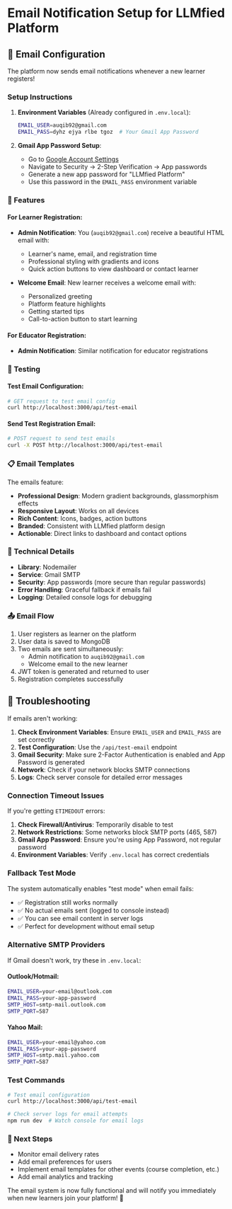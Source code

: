 # Email Notification Setup for LLMfied Platform

## 📧 Email Configuration

The platform now sends email notifications whenever a new learner registers!

### Setup Instructions

1. **Environment Variables** (Already configured in `.env.local`):
   ```bash
   EMAIL_USER=auqib92@gmail.com
   EMAIL_PASS=dyhz ejya rlbe tgoz  # Your Gmail App Password
   ```

2. **Gmail App Password Setup**:
   - Go to [Google Account Settings](https://myaccount.google.com/)
   - Navigate to Security → 2-Step Verification → App passwords
   - Generate a new app password for "LLMfied Platform"
   - Use this password in the `EMAIL_PASS` environment variable

### 🚀 Features

#### For Learner Registration:
- **Admin Notification**: You (`auqib92@gmail.com`) receive a beautiful HTML email with:
  - Learner's name, email, and registration time
  - Professional styling with gradients and icons
  - Quick action buttons to view dashboard or contact learner
  
- **Welcome Email**: New learner receives a welcome email with:
  - Personalized greeting
  - Platform feature highlights
  - Getting started tips
  - Call-to-action button to start learning

#### For Educator Registration:
- **Admin Notification**: Similar notification for educator registrations

### 🧪 Testing

#### Test Email Configuration:
```bash
# GET request to test email config
curl http://localhost:3000/api/test-email
```

#### Send Test Registration Email:
```bash
# POST request to send test emails
curl -X POST http://localhost:3000/api/test-email
```

### 📋 Email Templates

The emails feature:
- **Professional Design**: Modern gradient backgrounds, glassmorphism effects
- **Responsive Layout**: Works on all devices
- **Rich Content**: Icons, badges, action buttons
- **Branded**: Consistent with LLMfied platform design
- **Actionable**: Direct links to dashboard and contact options

### 🔧 Technical Details

- **Library**: Nodemailer
- **Service**: Gmail SMTP
- **Security**: App passwords (more secure than regular passwords)
- **Error Handling**: Graceful fallback if emails fail
- **Logging**: Detailed console logs for debugging

### 📤 Email Flow

1. User registers as learner on the platform
2. User data is saved to MongoDB
3. Two emails are sent simultaneously:
   - Admin notification to `auqib92@gmail.com`
   - Welcome email to the new learner
4. JWT token is generated and returned to user
5. Registration completes successfully

## 🔧 Troubleshooting

If emails aren't working:

1. **Check Environment Variables**: Ensure `EMAIL_USER` and `EMAIL_PASS` are set correctly
2. **Test Configuration**: Use the `/api/test-email` endpoint
3. **Gmail Security**: Make sure 2-Factor Authentication is enabled and App Password is generated
4. **Network**: Check if your network blocks SMTP connections
5. **Logs**: Check server console for detailed error messages

### Connection Timeout Issues
If you're getting `ETIMEDOUT` errors:

1. **Check Firewall/Antivirus**: Temporarily disable to test
2. **Network Restrictions**: Some networks block SMTP ports (465, 587)
3. **Gmail App Password**: Ensure you're using App Password, not regular password
4. **Environment Variables**: Verify `.env.local` has correct credentials

### Fallback Test Mode
The system automatically enables "test mode" when email fails:
- ✅ Registration still works normally
- ✅ No actual emails sent (logged to console instead)
- ✅ You can see email content in server logs
- ✅ Perfect for development without email setup

### Alternative SMTP Providers
If Gmail doesn't work, try these in `.env.local`:

#### Outlook/Hotmail:
```bash
EMAIL_USER=your-email@outlook.com
EMAIL_PASS=your-app-password
SMTP_HOST=smtp-mail.outlook.com
SMTP_PORT=587
```

#### Yahoo Mail:
```bash
EMAIL_USER=your-email@yahoo.com
EMAIL_PASS=your-app-password
SMTP_HOST=smtp.mail.yahoo.com
SMTP_PORT=587
```

### Test Commands
```bash
# Test email configuration
curl http://localhost:3000/api/test-email

# Check server logs for email attempts
npm run dev  # Watch console for email logs
```

### 🎯 Next Steps

- Monitor email delivery rates
- Add email preferences for users
- Implement email templates for other events (course completion, etc.)
- Add email analytics and tracking

The email system is now fully functional and will notify you immediately when new learners join your platform! 🎉

